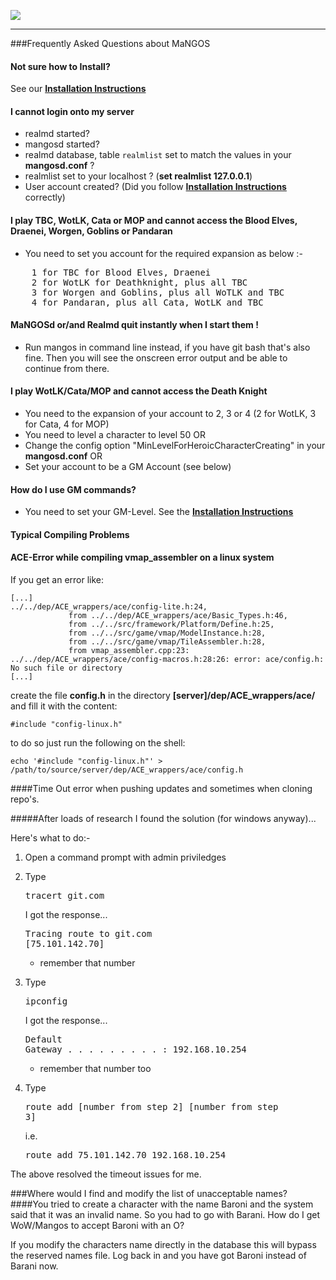 [![](/wiki/icons/home.gif)](/wiki/Home.md) 

----------

###Frequently Asked Questions about MaNGOS

#### Not sure how to Install?

See our [**Installation Instructions**](Installation%20Instructions)

#### I cannot login onto my server
* realmd started?
* mangosd started?
* realmd database, table `realmlist` set to match the values in your **mangosd.conf** ?
* realmlist set to your localhost ? (**set realmlist 127.0.0.1**)
* User account created? (Did you follow [**Installation Instructions**](Installation%20Instructions) correctly)

#### I play TBC, WotLK, Cata or MOP and cannot access the Blood Elves, Draenei, Worgen, Goblins or Pandaran
* You need to set you account for the required expansion as below :-

<pre>
    1 for TBC for Blood Elves, Draenei
    2 for WotLK for Deathknight, plus all TBC
    3 for Worgen and Goblins, plus all WoTLK and TBC
    4 for Pandaran, plus all Cata, WotLK and TBC
</pre>

#### MaNGOSd or/and Realmd quit instantly when I start them !
* Run mangos in command line instead, if you have git bash that's also fine. Then you will see the onscreen error output and be able to continue from there.

#### I play WotLK/Cata/MOP and cannot access the Death Knight
- You need to the expansion of your account to 2, 3 or 4 (2 for WotLK, 3 for Cata, 4 for MOP)
- You need to level a character to level 50 OR
- Change the config option "MinLevelForHeroicCharacterCreating" in your **mangosd.conf** OR
- Set your account to be a GM Account (see below)

#### How do I use GM commands?
* You need to set your GM-Level. See the [**Installation Instructions**](Installation%20Instructions)

#### Typical Compiling Problems

#### ACE-Error while compiling vmap_assembler on a linux system
If you get an error like:
    
    [...]
    ../../dep/ACE_wrappers/ace/config-lite.h:24,
                 from ../../dep/ACE_wrappers/ace/Basic_Types.h:46,
                 from ../../src/framework/Platform/Define.h:25,
                 from ../../src/game/vmap/ModelInstance.h:28,
                 from ../../src/game/vmap/TileAssembler.h:28,
                 from vmap_assembler.cpp:23:
    ../../dep/ACE_wrappers/ace/config-macros.h:28:26: error: ace/config.h: No such file or directory
    [...]

create the file **config.h** in the directory **[server]/dep/ACE_wrappers/ace/** and fill it with the content: 

    #include "config-linux.h"

to do so just run the following on the shell:

    echo '#include "config-linux.h"' > /path/to/source/server/dep/ACE_wrappers/ace/config.h


####Time Out error when pushing updates and sometimes when cloning repo's.

#####After loads of research I found the solution (for windows anyway)...

Here's what to do:-

1) Open a command prompt with admin priviledges<br/>
2) Type <pre>tracert git.com</pre>

   I got the response... <pre>Tracing route to git.com [75.101.142.70]</pre>
   - remember that number

3) Type <pre>ipconfig</pre>
   I got the response... <pre>Default Gateway . . . . . . . . . : 192.168.10.254</pre>
   - remember that number too

4) Type <pre>route add [number from step 2] [number from step 3]</pre>
   i.e. <pre>route add 75.101.142.70 192.168.10.254</pre>

The above resolved the timeout issues for me.

###Where would I find and modify the list of unacceptable names?
####You tried to create a character with the name Baroni and the system said that it was an invalid name. So you had to go with Barani. How do I get WoW/Mangos to accept Baroni with an O?

If you modify the characters name directly in the database this will bypass the reserved names file. Log back in and you have got Baroni instead of Barani now.
